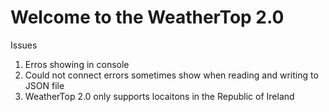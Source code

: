 Welcome to the WeatherTop 2.0
==============================

Issues

1. Erros showing in console 
2. Could not connect errors sometimes show when reading and writing to JSON file 
3. WeatherTop 2.0 only supports locaitons in the Republic of Ireland
